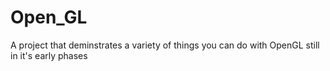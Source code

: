 # Open_GL
A project that deminstrates a variety of things you can do with OpenGL still in it's early phases
